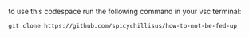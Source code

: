 to use this codespace run the following command in your vsc terminal:
```
git clone https://github.com/spicychillisus/how-to-not-be-fed-up
```
